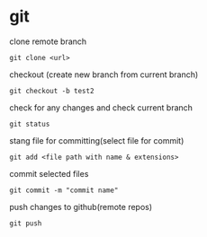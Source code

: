 # git


clone remote branch
```
git clone <url>
```

checkout (create new branch from current branch)
```
git checkout -b test2
```


check for any changes and check current branch
```
git status
```


stang file for committing(select file for commit)
```
git add <file path with name & extensions>
```

commit selected files 
```
git commit -m "commit name"
```

push changes to github(remote repos)
```
git push
```
